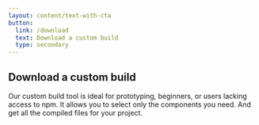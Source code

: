 ```yaml
---
layout: content/text-with-cta
button:
  link: /download
  text: Download a custom build
  type: secondary
---
```


## Download a custom build

Our custom build tool is ideal for prototyping, beginners, or users lacking access to npm.  It allows you to select only the components you need. And get all the compiled files for your project.
